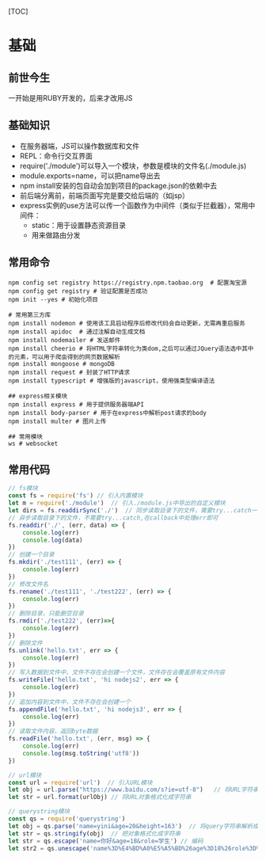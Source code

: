 

[TOC]

# 基础

## 前世今生

一开始是用RUBY开发的，后来才改用JS



## 基础知识

- 在服务器端，JS可以操作数据库和文件
- REPL：命令行交互界面
- require('./module')可以导入一个模块，参数是模块的文件名(./module.js)
- module.exports=name，可以把name导出去
- npm install安装的包自动会加到项目的package.json的依赖中去
- 前后端分离前，前端页面写完是要交给后端的（如jsp）
- express实例的use方法可以传一个函数作为中间件（类似于拦截器），常用中间件：
  - static：用于设置静态资源目录
  - 用来做路由分发



## 常用命令

```shell
npm config set registry https://registry.npm.taobao.org  # 配置淘宝源
npm config get registry # 验证配置是否成功
npm init --yes # 初始化项目

# 常用第三方库
npm install nodemon # 使用该工具启动程序后修改代码会自动更新，无需再重启服务
npm install apidoc  # 通过注解自动生成文档
npm install nodemailer # 发送邮件
npm install cheerio # 将HTML字符串转化为类dom,之后可以通过JQuery语法选中其中的元素，可以用于爬虫得到的网页数据解析
npm install mongoose # mongoDB
npm install request # 封装了HTTP请求
npm install typescript # 增强版的javascript，使用强类型编译语法

## express相关模块
npm install express # 用于提供服务器端API
npm install body-parser # 用于在express中解析post请求的body 
npm install multer # 图片上传

## 常用模块
ws # websocket
```



## 常用代码

```javascript
// fs模块
const fs = require('fs') // 引入内置模块
let m = require('./module')  // 引入./module.js中导出的自定义模块
let dirs = fs.readdirSync('./')  // 同步读取目录下的文件，需要try...catch一下，否则出错程序会终止执行
// 异步读取目录下的文件，不需要try...catch,在callback中处理err即可
fs.readdir('./', (err, data) => {
    console.log(err)
    console.log(data)
})
// 创建一个目录
fs.mkdir('./test111', (err) => {
    console.log(err)
})
// 修改文件名
fs.rename('./test111', './test222', (err) => {
    console.log(err)
})
// 删除目录，只能删空目录
fs.rmdir('./test222', (err)=>{
    console.log(err)
})
// 删除文件
fs.unlink('hello.txt', err => {
    console.log(err)
})
// 写入数据到文件中，文件不存在会创建一个文件，文件存在会覆盖原有文件内容
fs.writeFile('hello.txt', 'hi nodejs2', err => {
    console.log(err)
})
// 追加内容到文件中，文件不存在会创建一个
fs.appendFile('hello.txt', 'hi nodejs3', err => {
    console.log(err)
})
// 读取文件内容，返回byte数据
fs.readFile('hello.txt', (err, msg) => {
    console.log(err)
    console.log(msg.toString('utf8'))
})

// url模块
const url = require('url')  // 引入URL模块
let obj = url.parse("https://www.baidu.com/s?ie=utf-8")   // 将URL字符串解析成一个对象
let str = url.format(urlObj) // 将URL对象格式化成字符串

// querystring模块
const qs = require('querystring')
let obj = qs.parse('name=yini&age=20&height=163')  // 将query字符串解析成一个对象
let str = qs.stringify(obj)  // 把对象格式化成字符串
let str = qs.escape('name=你好&age=18&role=学生') // 编码
let str2 = qs.unescape('name%3D%E4%BD%A0%E5%A5%BD%26age%3D18%26role%3D%E5%AD%A6%E7%94%9F')  // 解码
```

